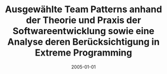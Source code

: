 ---
abstract: ''
authors:
- Martin Kahr
date: '2005-01-01'
featured: false
links:
- name: Publik
  url: https://publik.tuwien.ac.at/showentry.php?ID=139680&lang=1
publication_types:
- '7'
publishDate: '2005-01-01'
title: Ausgewählte Team Patterns anhand der Theorie und Praxis der Softwareentwicklung
  sowie eine Analyse deren Berücksichtigung in Extreme Programming
url_pdf: ''
---